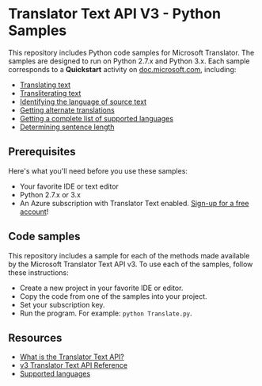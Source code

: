 # Translator Text API V3 - Python Samples

This repository includes Python code samples for Microsoft Translator. The samples are designed to run on Python 2.7.x and Python 3.x. Each sample corresponds to a **Quickstart** activity on [doc.microsoft.com](https://docs.microsoft.com/azure/cognitive-services/translator/), including:

* [Translating text](https://docs.microsoft.com/azure/cognitive-services/translator/quickstart-python-translate)
* [Transliterating text](https://docs.microsoft.com/azure/cognitive-services/translator/quickstart-python-transliterate)
* [Identifying the language of source text](https://docs.microsoft.com/azure/cognitive-services/translator/quickstart-python-detect)
* [Getting alternate translations](https://docs.microsoft.com/azure/cognitive-services/translator/quickstart-python-dictionary)
* [Getting a complete list of supported languages](https://docs.microsoft.com/azure/cognitive-services/translator/quickstart-python-languages)
* [Determining sentence length](https://docs.microsoft.com/azure/cognitive-services/translator/quickstart-python-sentences)

## Prerequisites

Here's what you'll need before you use these samples:

* Your favorite IDE or text editor
* Python 2.7.x or 3.x
* An Azure subscription with Translator Text enabled. [Sign-up for a free account](https://docs.microsoft.com/azure/cognitive-services/translator/translator-text-how-to-signup)!

## Code samples

This repository includes a sample for each of the methods made available by the Microsoft Translator Text API v3. To use each of the samples, follow these instructions:

* Create a new project in your favorite IDE or editor.
* Copy the code from one of the samples into your project.
* Set your subscription key.
* Run the program. For example: `python Translate.py`.

## Resources

* [What is the Translator Text API?](https://docs.microsoft.com/azure/cognitive-services/translator/translator-info-overview)
* [v3 Translator Text API Reference](https://docs.microsoft.com/azure/cognitive-services/translator/)
* [Supported languages](https://docs.microsoft.com/azure/cognitive-services/translator/language-support)
